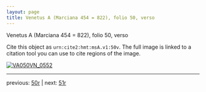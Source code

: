 ```yaml
---
layout: page
title: Venetus A (Marciana 454 = 822), folio 50, verso
---
```


Venetus A (Marciana 454 = 822), folio 50, verso

Cite this object as `urn:cite2:hmt:msA.v1:50v`.  The full image is linked to a citation tool you can use to cite regions of the image.

[![VA050VN_0552](http://www.homermultitext.org/iipsrv?IIIF=/project/homer/pyramidal/deepzoom/hmt/vaimg/2017a/VA050VN_0552.tif/full/800,/0/default.jpg)](http://www.homermultitext.org/ict2/?urn=urn:cite2:hmt:vaimg.2017a:VA050VN_0552) 

---

previous:  [50r](../50r/) | next: [51r](../51r/)